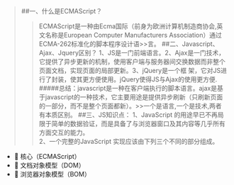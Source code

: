 >##一、什么是ECMAScript？
>>ECMAScript是一种由Ecma国际（前身为欧洲计算机制造商协会,英文名称是European Computer Manufacturers Association）通过ECMA-262标准化的脚本程序设计语>>言。
>##二、Javascript、Ajax、Jquery区别？
>>1、JS是一门前端语言。2、Ajax是一门技术，它提供了异步更新的机制，使用客户端与服务器间交换数据而非整个页面文档，实现页面的局部更新。3、jQuery是一个框
>>架，它对JS进行了封装，使其更方便使用。jQuery使得JS与Ajax的使用更方便.<br/>
#####总结：javascript是一种在客户端执行的脚本语言。ajax是基于javascript的一种技术，它主要用途是提供异步刷新（只刷新页面的一部分，而不是整个页面都新）。>>一个是语言,一个是技术,两者有本质区别。
##三、JS知识点：
>>1、JavaScript 的用途早已不再局限于简单的数据验证，而是具备了与浏览器窗口及其内容等几乎所有方面交互的能力。<br/>
>>2、一个完整的JavaScript 实现应该由下列三个不同的部分组成。
   -  核心（ECMAScript）
   -  文档对象模型（DOM）
   -  浏览器对象模型（BOM）
